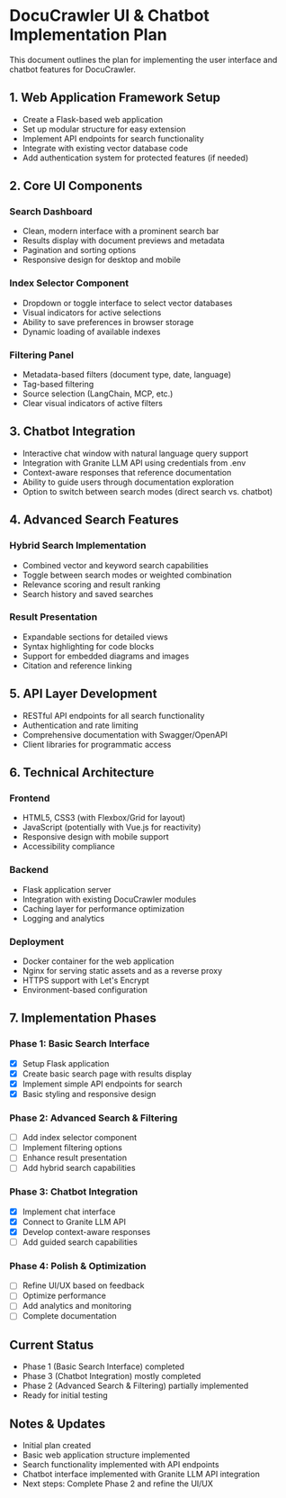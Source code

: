 # DocuCrawler UI & Chatbot Implementation Plan

This document outlines the plan for implementing the user interface and chatbot features for DocuCrawler.

## 1. Web Application Framework Setup

- Create a Flask-based web application
- Set up modular structure for easy extension
- Implement API endpoints for search functionality
- Integrate with existing vector database code
- Add authentication system for protected features (if needed)

## 2. Core UI Components

### Search Dashboard
- Clean, modern interface with a prominent search bar
- Results display with document previews and metadata
- Pagination and sorting options
- Responsive design for desktop and mobile

### Index Selector Component
- Dropdown or toggle interface to select vector databases
- Visual indicators for active selections
- Ability to save preferences in browser storage
- Dynamic loading of available indexes

### Filtering Panel
- Metadata-based filters (document type, date, language)
- Tag-based filtering
- Source selection (LangChain, MCP, etc.)
- Clear visual indicators of active filters

## 3. Chatbot Integration

- Interactive chat window with natural language query support
- Integration with Granite LLM API using credentials from .env
- Context-aware responses that reference documentation
- Ability to guide users through documentation exploration
- Option to switch between search modes (direct search vs. chatbot)

## 4. Advanced Search Features

### Hybrid Search Implementation
- Combined vector and keyword search capabilities
- Toggle between search modes or weighted combination
- Relevance scoring and result ranking
- Search history and saved searches

### Result Presentation
- Expandable sections for detailed views
- Syntax highlighting for code blocks
- Support for embedded diagrams and images
- Citation and reference linking

## 5. API Layer Development

- RESTful API endpoints for all search functionality
- Authentication and rate limiting
- Comprehensive documentation with Swagger/OpenAPI
- Client libraries for programmatic access

## 6. Technical Architecture

### Frontend
- HTML5, CSS3 (with Flexbox/Grid for layout)
- JavaScript (potentially with Vue.js for reactivity)
- Responsive design with mobile support
- Accessibility compliance

### Backend
- Flask application server
- Integration with existing DocuCrawler modules
- Caching layer for performance optimization
- Logging and analytics

### Deployment
- Docker container for the web application
- Nginx for serving static assets and as a reverse proxy
- HTTPS support with Let's Encrypt
- Environment-based configuration

## 7. Implementation Phases

### Phase 1: Basic Search Interface
- [x] Setup Flask application
- [x] Create basic search page with results display
- [x] Implement simple API endpoints for search
- [x] Basic styling and responsive design

### Phase 2: Advanced Search & Filtering
- [  ] Add index selector component
- [  ] Implement filtering options
- [  ] Enhance result presentation
- [  ] Add hybrid search capabilities

### Phase 3: Chatbot Integration
- [x] Implement chat interface
- [x] Connect to Granite LLM API
- [x] Develop context-aware responses
- [  ] Add guided search capabilities

### Phase 4: Polish & Optimization
- [  ] Refine UI/UX based on feedback
- [  ] Optimize performance
- [  ] Add analytics and monitoring
- [  ] Complete documentation

## Current Status

- Phase 1 (Basic Search Interface) completed
- Phase 3 (Chatbot Integration) mostly completed
- Phase 2 (Advanced Search & Filtering) partially implemented
- Ready for initial testing

## Notes & Updates

- Initial plan created
- Basic web application structure implemented
- Search functionality implemented with API endpoints
- Chatbot interface implemented with Granite LLM API integration
- Next steps: Complete Phase 2 and refine the UI/UX
